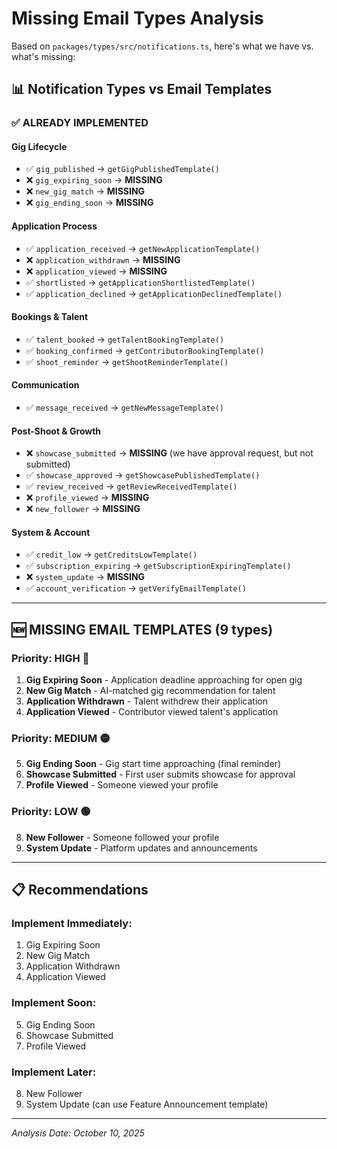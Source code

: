# Missing Email Types Analysis

Based on `packages/types/src/notifications.ts`, here's what we have vs. what's missing:

## 📊 Notification Types vs Email Templates

### ✅ ALREADY IMPLEMENTED

#### **Gig Lifecycle**
- ✅ `gig_published` → `getGigPublishedTemplate()`
- ❌ `gig_expiring_soon` → **MISSING**
- ❌ `new_gig_match` → **MISSING**
- ❌ `gig_ending_soon` → **MISSING**

#### **Application Process**
- ✅ `application_received` → `getNewApplicationTemplate()`
- ❌ `application_withdrawn` → **MISSING**
- ❌ `application_viewed` → **MISSING**
- ✅ `shortlisted` → `getApplicationShortlistedTemplate()`
- ✅ `application_declined` → `getApplicationDeclinedTemplate()`

#### **Bookings & Talent**
- ✅ `talent_booked` → `getTalentBookingTemplate()`
- ✅ `booking_confirmed` → `getContributorBookingTemplate()`
- ✅ `shoot_reminder` → `getShootReminderTemplate()`

#### **Communication**
- ✅ `message_received` → `getNewMessageTemplate()`

#### **Post-Shoot & Growth**
- ❌ `showcase_submitted` → **MISSING** (we have approval request, but not submitted)
- ✅ `showcase_approved` → `getShowcasePublishedTemplate()`
- ✅ `review_received` → `getReviewReceivedTemplate()`
- ❌ `profile_viewed` → **MISSING**
- ❌ `new_follower` → **MISSING**

#### **System & Account**
- ✅ `credit_low` → `getCreditsLowTemplate()`
- ✅ `subscription_expiring` → `getSubscriptionExpiringTemplate()`
- ❌ `system_update` → **MISSING**
- ✅ `account_verification` → `getVerifyEmailTemplate()`

---

## 🆕 MISSING EMAIL TEMPLATES (9 types)

### Priority: HIGH 🔴

1. **Gig Expiring Soon** - Application deadline approaching for open gig
2. **New Gig Match** - AI-matched gig recommendation for talent
3. **Application Withdrawn** - Talent withdrew their application
4. **Application Viewed** - Contributor viewed talent's application

### Priority: MEDIUM 🟡

5. **Gig Ending Soon** - Gig start time approaching (final reminder)
6. **Showcase Submitted** - First user submits showcase for approval
7. **Profile Viewed** - Someone viewed your profile

### Priority: LOW 🟢

8. **New Follower** - Someone followed your profile
9. **System Update** - Platform updates and announcements

---

## 📋 Recommendations

### Implement Immediately:
1. Gig Expiring Soon
2. New Gig Match  
3. Application Withdrawn
4. Application Viewed

### Implement Soon:
5. Gig Ending Soon
6. Showcase Submitted
7. Profile Viewed

### Implement Later:
8. New Follower
9. System Update (can use Feature Announcement template)

---

_Analysis Date: October 10, 2025_


